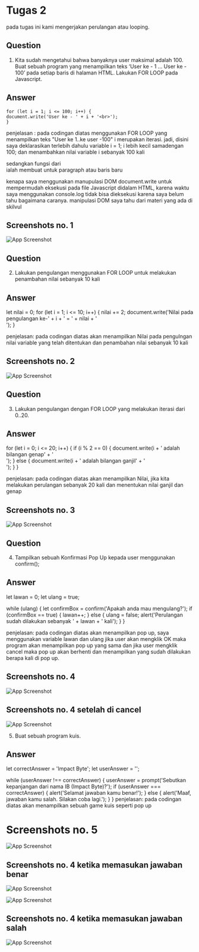 # Tugas 2

pada tugas ini kami mengerjakan perulangan atau looping.

## Question

1. Kita sudah mengetahui bahwa banyaknya user maksimal adalah 100.
   Buat sebuah program yang menampilkan teks ‘User ke - 1 … User ke - 100’ pada setiap baris di halaman HTML.
   Lakukan FOR LOOP pada Javascript.

## Answer

    for (let i = 1; i <= 100; i++) {
    document.write('User ke - ' + i + '<br>');
    }

penjelasan :
pada codingan diatas menggunakan FOR LOOP yang menampilkan teks "User ke 1..ke user -100" i merupakan iterasi.
jadi, disini saya deklarasikan terlebih dahulu variable i = 1; i lebih kecil samadengan 100; dan menambahkan nilai variable i sebanyak 100 kali

sedangkan fungsi dari <br> ialah membuat untuk paragraph atau baris baru

kenapa saya menggunakan manupulasi DOM document.write untuk mempermudah eksekusi pada file Javascript didalam HTML, karena waktu saya menggunakan console.log tidak bisa dieksekusi karena saya belum tahu bagaimana caranya.
manipulasi DOM saya tahu dari materi yang ada di skilvul

## Screenshots no. 1

![App Screenshot](<./img/Screenshot%20(91).png>)

## Question

2. Lakukan pengulangan menggunakan FOR LOOP untuk melakukan penambahan nilai sebanyak 10 kali

## Answer

let nilai = 0;
for (let i = 1; i <= 10; i++) {
nilai += 2;
document.write('Nilai pada pengulangan ke-' + i + ' = ' + nilai + '<br>');
}

penjelasan:
pada codingan diatas akan menampilkan Nilai pada pengulngan nilai variable yang telah ditentukan dan penambahan nilai sebanyak 10 kali

## Screenshots no. 2

![App Screenshot](<./img/Screenshot%20(93).png>)

## Question

3.  Lakukan pengulangan dengan FOR LOOP yang melakukan iterasi dari 0..20.

## Answer

for (let i = 0; i <= 20; i++) {
if (i % 2 == 0) {
document.write(i + ' adalah bilangan genap' + '<br>');
} else {
document.write(i + ' adalah bilangan ganjil' + '<br>');
}
}

penjelasan:
pada codingan diatas akan menampilkan Nilai, jika kita melakukan perulangan sebanyak 20 kali dan menentukan nilai ganjil dan genap

## Screenshots no. 3

![App Screenshot](<./img/Screenshot%20(94).png>)

## Question

4. Tampilkan sebuah Konfirmasi Pop Up kepada user menggunakan confirm();

## Answer

let lawan = 0;
let ulang = true;

while (ulang) {
let confirmBox = confirm('Apakah anda mau mengulang?');
if (confirmBox == true) {
lawan++;
} else {
ulang = false;
alert('Perulangan sudah dilakukan sebanyak ' + lawan + ' kali');
}
}

penjelasan:
pada codingan diatas akan menampilkan pop up, saya menggunakan variable lawan dan ulang jika user akan mengklik OK maka program akan menampilkan pop up yang sama dan jika user mengklik cancel maka pop up akan berhenti dan menampilkan yang sudah dilakukan berapa kali di pop up.

## Screenshots no. 4

![App Screenshot](<./img/Screenshot%20(95).png>)

## Screenshots no. 4 setelah di cancel

![App Screenshot](<./img/Screenshot%20(96).png>)

5. Buat sebuah program kuis.

## Answer

let correctAnswer = 'Impact Byte';
let userAnswer = '';

while (userAnswer !== correctAnswer) {
userAnswer = prompt('Sebutkan kepanjangan dari nama IB (Impact Byte)?');
if (userAnswer === correctAnswer) {
alert('Selamat jawaban kamu benar!');
} else {
alert('Maaf, jawaban kamu salah. Silakan coba lagi.');
}
}
penjelasan:
pada codingan diatas akan menampilkan sebuah game kuis seperti pop up

# Screenshots no. 5

![App Screenshot](<./img/Screenshot%20(97).png>)

## Screenshots no. 4 ketika memasukan jawaban benar

![App Screenshot](<./img/Screenshot%20(99).png>)

![App Screenshot](<./img/Screenshot%20(98).png>)

## Screenshots no. 4 ketika memasukan jawaban salah

![App Screenshot](<./img/Screenshot%20(100).png>)
